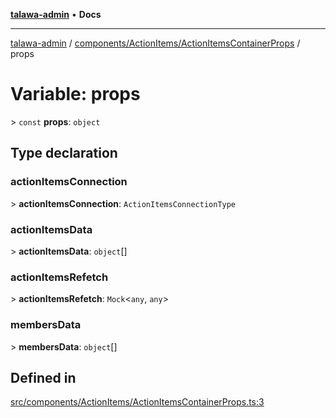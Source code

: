 [**talawa-admin**](../../../../README.md) • **Docs**

***

[talawa-admin](../../../../modules.md) / [components/ActionItems/ActionItemsContainerProps](../README.md) / props

# Variable: props

\> `const` **props**: `object`

## Type declaration

### actionItemsConnection

\> **actionItemsConnection**: `ActionItemsConnectionType`

### actionItemsData

\> **actionItemsData**: `object`[]

### actionItemsRefetch

\> **actionItemsRefetch**: `Mock`\<`any`, `any`\>

### membersData

\> **membersData**: `object`[]

## Defined in

[src/components/ActionItems/ActionItemsContainerProps.ts:3](https://github.com/PalisadoesFoundation/talawa-admin/blob/7496bb3a4c3730e7e3caee73f8bf91c3031e4ae6/src/components/ActionItems/ActionItemsContainerProps.ts#L3)
